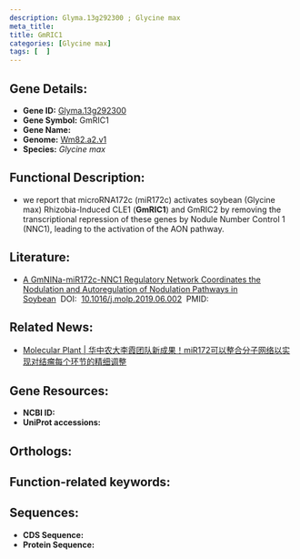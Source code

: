 ```yaml
---
description: Glyma.13g292300 ; Glycine max
meta_title:
title: GmRIC1
categories: [Glycine max]
tags: [  ]
---
```


## Gene Details:
- **Gene ID:**	[Glyma.13g292300]()
- **Gene Symbol:** GmRIC1
- **Gene Name:** 
- **Genome:** [Wm82.a2.v1]()
- **Species:** *Glycine max*

## Functional Description:
   -  we report that microRNA172c (miR172c) activates soybean (Glycine max) Rhizobia-Induced CLE1 (**GmRIC1**) and GmRIC2 by removing the transcriptional repression of these genes by Nodule Number Control 1 (NNC1), leading to the activation of the AON pathway.

## Literature:
   - [A GmNINa-miR172c-NNC1 Regulatory Network Coordinates the Nodulation and Autoregulation of Nodulation Pathways in Soybean]( https://www.sciencedirect.com/science/article/pii/S1674205219302035)&nbsp;&nbsp;DOI:&nbsp;&nbsp;[10.1016/j.molp.2019.06.002](https://www.sciencedirect.com/science/article/pii/S1674205219302035)&nbsp;&nbsp;PMID:&nbsp;&nbsp;[](https://pubmed.ncbi.nlm.nih.gov//)

## Related News:
   - [Molecular Plant | 华中农大李霞团队新成果！miR172可以整合分子网络以实现对结瘤每个环节的精细调整](https://mp.weixin.qq.com/s?__biz=Mzg3MDEwNDEyMg==&mid=2247484799&idx=2&sn=647cecc3fd36261b0f6744fb85c9150e&chksm=ce93a82af9e4213c938eab5cee8ade1a853bdd54e873265955da9f4202d714f9b846205eaa88&scene=27#wechat_redirect)

## Gene Resources:
- **NCBI ID:** [](https://www.ncbi.nlm.nih.gov/gene/?term=)
- **UniProt accessions:** [](https://www.uniprot.org/uniprotkb//entry)

## Orthologs:

## Function-related keywords:


## Sequences:
- **CDS Sequence:**
- **Protein Sequence:**
